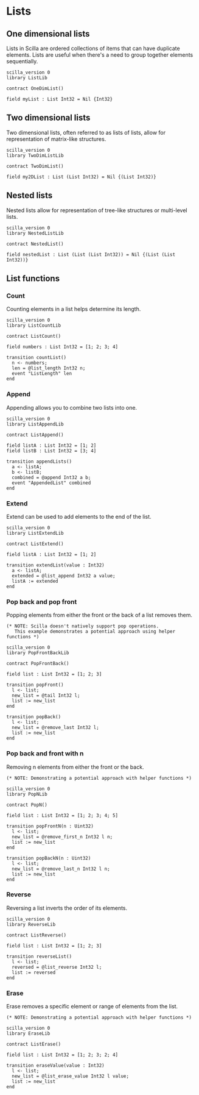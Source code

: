 # Lists

## One dimensional lists

Lists in Scilla are ordered collections of items that can have duplicate
elements. Lists are useful when there's a need to group together elements
sequentially.

```scilla
scilla_version 0
library ListLib

contract OneDimList()

field myList : List Int32 = Nil {Int32}

```

## Two dimensional lists

Two dimensional lists, often referred to as lists of lists, allow for
representation of matrix-like structures.

```scilla
scilla_version 0
library TwoDimListLib

contract TwoDimList()

field my2DList : List (List Int32) = Nil {(List Int32)}

```

## Nested lists

Nested lists allow for representation of tree-like structures or multi-level
lists.

```scilla
scilla_version 0
library NestedListLib

contract NestedList()

field nestedList : List (List (List Int32)) = Nil {(List (List Int32))}
```

## List functions

### Count

Counting elements in a list helps determine its length.

```scilla
scilla_version 0
library ListCountLib

contract ListCount()

field numbers : List Int32 = [1; 2; 3; 4]

transition countList()
  n <- numbers;
  len = @list_length Int32 n;
  event "ListLength" len
end
```

### Append

Appending allows you to combine two lists into one.

```scilla
scilla_version 0
library ListAppendLib

contract ListAppend()

field listA : List Int32 = [1; 2]
field listB : List Int32 = [3; 4]

transition appendLists()
  a <- listA;
  b <- listB;
  combined = @append Int32 a b;
  event "AppendedList" combined
end
```

### Extend

Extend can be used to add elements to the end of the list.

```scilla
scilla_version 0
library ListExtendLib

contract ListExtend()

field listA : List Int32 = [1; 2]

transition extendList(value : Int32)
  a <- listA;
  extended = @list_append Int32 a value;
  listA := extended
end
```

### Pop back and pop front

Popping elements from either the front or the back of a list removes them.

```scilla
(* NOTE: Scilla doesn't natively support pop operations.
   This example demonstrates a potential approach using helper functions *)

scilla_version 0
library PopFrontBackLib

contract PopFrontBack()

field list : List Int32 = [1; 2; 3]

transition popFront()
  l <- list;
  new_list = @tail Int32 l;
  list := new_list
end

transition popBack()
  l <- list;
  new_list = @remove_last Int32 l;
  list := new_list
end
```

### Pop back and front with n

Removing n elements from either the front or the back.

```scilla
(* NOTE: Demonstrating a potential approach with helper functions *)

scilla_version 0
library PopNLib

contract PopN()

field list : List Int32 = [1; 2; 3; 4; 5]

transition popFrontN(n : Uint32)
  l <- list;
  new_list = @remove_first_n Int32 l n;
  list := new_list
end

transition popBackN(n : Uint32)
  l <- list;
  new_list = @remove_last_n Int32 l n;
  list := new_list
end
```

### Reverse

Reversing a list inverts the order of its elements.

```scilla
scilla_version 0
library ReverseLib

contract ListReverse()

field list : List Int32 = [1; 2; 3]

transition reverseList()
  l <- list;
  reversed = @list_reverse Int32 l;
  list := reversed
end
```

### Erase

Erase removes a specific element or range of elements from the list.

```scilla
(* NOTE: Demonstrating a potential approach with helper functions *)

scilla_version 0
library EraseLib

contract ListErase()

field list : List Int32 = [1; 2; 3; 2; 4]

transition eraseValue(value : Int32)
  l <- list;
  new_list = @list_erase_value Int32 l value;
  list := new_list
end
```
